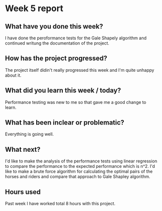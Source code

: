 # Week 5 report
## What have you done this week?

I have done the peroformance tests for the Gale Shapely algorithm and continued writung the documentation of the project.

## How has the project progressed?

The project itself didin't really progressed this week and I'm quite unhappy about it. 

## What did you learn this week / today?

Performance testing was new to me so that gave me a good change to learn. 

## What has been inclear or problematic?

Everything is going well.

## What next?

I'd like to make the analysis of the performance tests using linear regression to compare the performance to the expected performance which is n^2. I'd like to make a brute force algorithm for calculating the optimal pairs of the horses and riders and compare that approach to Gale Shapley algorithm. 

## Hours used

Past week I have worked total 8 hours with this project.

